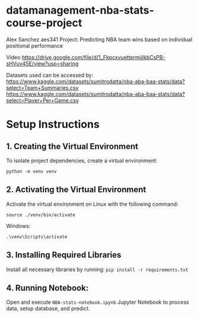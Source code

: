 # datamanagement-nba-stats-course-project
Alex Sanchez
aes341
Project: Predicting NBA team wins based on individual positional performance

Video https://drive.google.com/file/d/1_FkpcxvuettermjjlkbCsPB-sHVuy45E/view?usp=sharing

Datasets used can be accessed by:
https://www.kaggle.com/datasets/sumitrodatta/nba-aba-baa-stats/data?select=Team+Summaries.csv
https://www.kaggle.com/datasets/sumitrodatta/nba-aba-baa-stats/data?select=Player+Per+Game.csv

# Setup Instructions
## 1. Creating the Virtual Environment

To isolate project dependencies, create a virtual environment:

```python -m venv venv```

## 2. Activating the Virtual Environment

Activate the virtual environment on Linux with the following command:

```source ./venv/bin/activate```

Windows:

```.\venv\Scripts\activate```

## 3. Installing Required Libraries
Install all necessary libraries by running:
```pip install -r requirements.txt```

## 4. Running Notebook:
Open and execute ```NBA-stats-notebook.ipynb``` Jupyter Notebook to process data, setup database, and predict.
